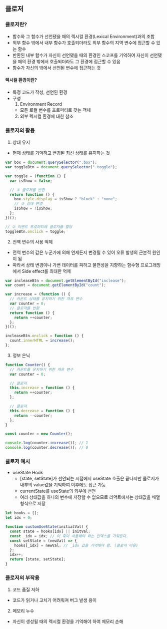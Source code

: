 ## 클로저

### 클로저란?

- 함수와 그 함수가 선언됐을 때의 렉시컬 환경(Lexical Environment)과의 조합
- 외부 함수 밖에서 내부 함수가 호출되더라도 외부 함수의 지역 변수에 접근할 수 있는 함수
- 반환된 내부 함수가 자신이 선언됐을 때의 환경인 스코프를 기억하여 자신이 선언됐을 때의 환경 밖에서 호출되더라도 그 환경에 접근할 수 있음
- 함수가 자신의 밖에서 선언된 변수에 접근하는 것

#### 렉시컬 환경이란?

- 특정 코드가 작성, 선언된 환경
- 구성
  1. Environment Record
  - 모든 로컬 변수를 프로퍼티로 갖는 객체
  2. 외부 렉시컬 환경에 대한 참조

### 클로저의 활용

1. 상태 유지

- 현재 상태를 기억하고 변경된 최신 상태를 유지하는 것

```javascript
var box = document.querySelector(".box");
var toggleBtn = document.querySelector(".toggle");

var toggle = (function () {
  var isShow = false;

  // ① 클로저를 반환
  return function () {
    box.style.display = isShow ? "block" : "none";
    // ③ 상태 변경
    isShow = !isShow;
  };
})();

// ② 이벤트 프로퍼티에 클로저를 할당
toggleBtn.onclick = toggle;
```

2. 전역 변수의 사용 억제

- 전역 변수의 값은 누군가에 의해 언제든지 변경될 수 있어 오류 발생의 근본적 원인이 됨
- 따라서 상태 변경이나 가변 데이터를 피하고 불편성을 지향하는 함수형 프로그래밍에서 Side effect를 최대한 억제

```javascript
var incleaseBtn = document.getElementById("inclease");
var count = document.getElementById("count");

var increase = (function () {
  // 카운트 상태를 유지하기 위한 자유 변수
  var counter = 0;
  // 클로저를 반환
  return function () {
    return ++counter;
  };
})();

incleaseBtn.onclick = function () {
  count.innerHTML = increase();
};
```

3. 정보 은닉

```javascript
function Counter() {
  // 카운트를 유지하기 위한 자유 변수
  var counter = 0;

  // 클로저
  this.increase = function () {
    return ++counter;
  };

  // 클로저
  this.decrease = function () {
    return --counter;
  };
}

const counter = new Counter();

console.log(counter.increase()); // 1
console.log(counter.decrease()); // 0
```

### 클로저 예시

- useState Hook
  - [state, setState]가 선언되는 시점에서 useState 호출은 끝나지만 클로저가 내부의 value값을 기억하여 이후에도 접근 가능
  - currentState를 useState의 외부에 선언
  - 여러 상태값을 하나의 변수에 저장할 수 없으므로 리액트에서는 상태값을 배열 형식으로 저장

```javascript
let hooks = [];
let idx = 0;

function customUseState(initialVal) {
  const state = hooks[idx] || initVal;
  const _idx = idx; // 이 훅이 사용해야 하는 인덱스를 가둬둔다.
  const setState = (newVal) => {
    hooks[_idx] = newVal; // _idx 값을 기억해야 함. (클로저 이용)
  };
  idx++;
  return [state, setState];
}
```

### 클로저의 부작용

1. 코드 품질 저하

- 코드가 읽거나 고치기 어려워져 버그 발생 용이

2. 메모리 누수

- 자신이 생성될 때의 렉시컬 환경을 기억해야 하여 메모리 손해
